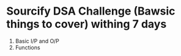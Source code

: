 # Sourcify DSA Challenge (Bawsic things to cover) withing 7 days
1. Basic I/P and O/P
2. Functions
   
